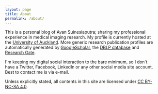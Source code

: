 ```yaml
---
layout: page
title: About
permalink: /about/
---
```

This is a personal blog of Avan Suinesiaputra; sharing my professional experience in medical imaging research. My profile is currently hosted at the [University of Auckland][avan-uoa]. More generic research publication profiles are automatically generated by [GoogleScholar][avan-gscholar], the [DBLP database][avan-dblp] and [Research Gate][avan-rgate].

I'm keeping my digital social interaction to the bare minimum, so I don't have a Twitter, Facebook, LinkedIn or any other social media site account. Best to contact me is via e-mail.

Unless explicitly stated, all contents in this site are licensed under [CC BY-NC-SA 4.0][lic].

[avan-uoa]: http://unidirectory.auckland.ac.nz/profile/a-suinesiaputra
[avan-gscholar]: http://scholar.google.co.nz/citations?user=av3jfhgAAAAJ&hl=en
[avan-dblp]: http://www.informatik.uni-trier.de/~ley/pers/hy/s/Suinesiaputra:Avan.html
[avan-rgate]: http://www.researchgate.net/profile/Avan_Suinesiaputra
[lic]: http://creativecommons.org/licenses/by-nc-sa/4.0/
